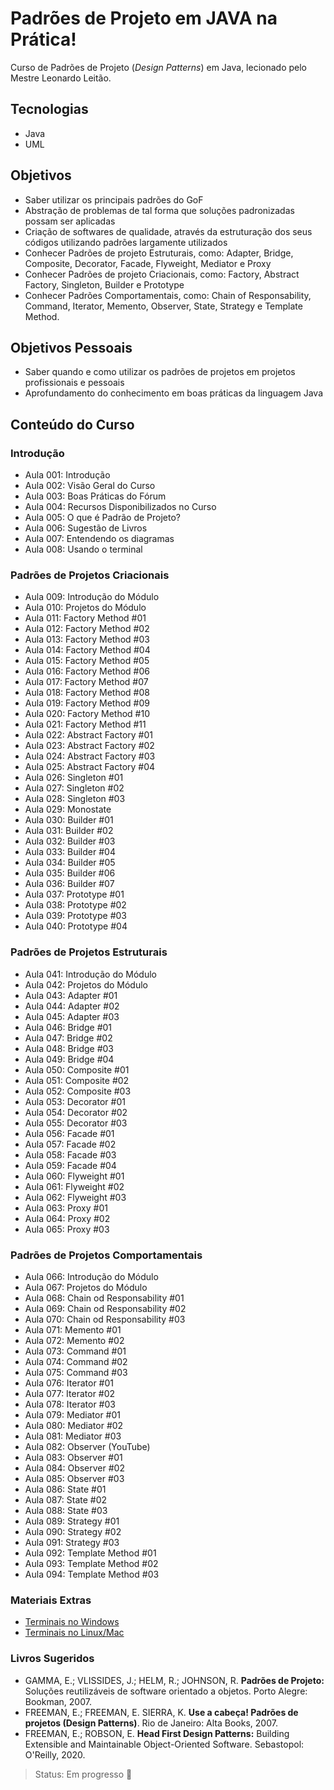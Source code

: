 # Padrões de Projeto em JAVA na Prática!

Curso de Padrões de Projeto (*Design Patterns*) em Java, lecionado pelo Mestre Leonardo Leitão. 

## Tecnologias
- Java
- UML

## Objetivos
 - Saber utilizar os principais padrões do GoF
 - Abstração de problemas de tal forma que soluções padronizadas possam ser aplicadas
 - Criação de softwares de qualidade, através da estruturação dos seus códigos utilizando padrões largamente utilizados
 - Conhecer Padrões de projeto Estruturais, como: Adapter, Bridge, Composite, Decorator, Facade, Flyweight, Mediator e Proxy
 - Conhecer Padrões de projeto Criacionais, como: Factory, Abstract Factory, Singleton, Builder e Prototype
 - Conhecer Padrões Comportamentais, como: Chain of Responsability, Command, Iterator, Memento, Observer, State, Strategy e Template Method.

## Objetivos Pessoais
- Saber quando e como utilizar os padrões de projetos em projetos profissionais e pessoais
- Aprofundamento do conhecimento em boas práticas da linguagem Java 

## Conteúdo do Curso

### Introdução
- Aula 001: Introdução
- Aula 002: Visão Geral do Curso
- Aula 003: Boas Práticas do Fórum
- Aula 004: Recursos Disponibilizados no Curso
- Aula 005: O que é Padrão de Projeto?
- Aula 006: Sugestão de Livros
- Aula 007: Entendendo os diagramas
- Aula 008: Usando o terminal 

### Padrões de Projetos Criacionais
- Aula 009: Introdução do Módulo
- Aula 010: Projetos do Módulo
- Aula 011: Factory Method #01
- Aula 012: Factory Method #02
- Aula 013: Factory Method #03
- Aula 014: Factory Method #04
- Aula 015: Factory Method #05
- Aula 016: Factory Method #06
- Aula 017: Factory Method #07
- Aula 018: Factory Method #08
- Aula 019: Factory Method #09
- Aula 020: Factory Method #10
- Aula 021: Factory Method #11
- Aula 022: Abstract Factory #01
- Aula 023: Abstract Factory #02
- Aula 024: Abstract Factory #03
- Aula 025: Abstract Factory #04
- Aula 026: Singleton #01
- Aula 027: Singleton #02
- Aula 028: Singleton #03
- Aula 029: Monostate
- Aula 030: Builder #01
- Aula 031: Builder #02
- Aula 032: Builder #03
- Aula 033: Builder #04
- Aula 034: Builder #05
- Aula 035: Builder #06
- Aula 036: Builder #07
- Aula 037: Prototype #01
- Aula 038: Prototype #02
- Aula 039: Prototype #03
- Aula 040: Prototype #04

### Padrões de Projetos Estruturais
- Aula 041: Introdução do Módulo
- Aula 042: Projetos do Módulo
- Aula 043: Adapter #01
- Aula 044: Adapter #02
- Aula 045: Adapter #03
- Aula 046: Bridge #01
- Aula 047: Bridge #02
- Aula 048: Bridge #03
- Aula 049: Bridge #04
- Aula 050: Composite #01
- Aula 051: Composite #02
- Aula 052: Composite #03
- Aula 053: Decorator #01
- Aula 054: Decorator #02
- Aula 055: Decorator #03
- Aula 056: Facade #01
- Aula 057: Facade #02
- Aula 058: Facade #03
- Aula 059: Facade #04
- Aula 060: Flyweight #01
- Aula 061: Flyweight #02
- Aula 062: Flyweight #03
- Aula 063: Proxy #01
- Aula 064: Proxy #02
- Aula 065: Proxy #03

### Padrões de Projetos Comportamentais
- Aula 066: Introdução do Módulo
- Aula 067: Projetos do Módulo
- Aula 068: Chain od Responsability #01
- Aula 069: Chain od Responsability #02
- Aula 070: Chain od Responsability #03
- Aula 071: Memento #01
- Aula 072: Memento #02
- Aula 073: Command #01
- Aula 074: Command #02
- Aula 075: Command #03
- Aula 076: Iterator #01
- Aula 077: Iterator #02
- Aula 078: Iterator #03
- Aula 079: Mediator #01
- Aula 080: Mediator #02
- Aula 081: Mediator #03
- Aula 082: Observer (YouTube)
- Aula 083: Observer #01
- Aula 084: Observer #02
- Aula 085: Observer #03
- Aula 086: State #01
- Aula 087: State #02
- Aula 088: State #03
- Aula 089: Strategy #01
- Aula 090: Strategy #02
- Aula 091: Strategy #03
- Aula 092: Template Method #01
- Aula 093: Template Method #02
- Aula 094: Template Method #03

### Materiais Extras
- [Terminais no Windows](https://blog.cod3r.com.br/terminal-no-windows/)
- [Terminais no Linux/Mac](https://blog.cod3r.com.br/terminal-no-macos-e-linux/)

### Livros Sugeridos
- GAMMA, E.; VLISSIDES, J.; HELM, R.; JOHNSON, R. **Padrões de Projeto:** Soluções reutilizáveis de software orientado a objetos. Porto Alegre: Bookman, 2007.
- FREEMAN, E.; FREEMAN, E. SIERRA, K. **Use a cabeça! Padrões de projetos (Design Patterns)**. Rio de Janeiro: Alta Books, 2007.
- FREEMAN, E.; ROBSON, E. **Head First Design Patterns:** Building Extensible and Maintainable Object-Oriented Software. Sebastopol: O'Reilly, 2020.

> Status: Em progresso :pencil:
